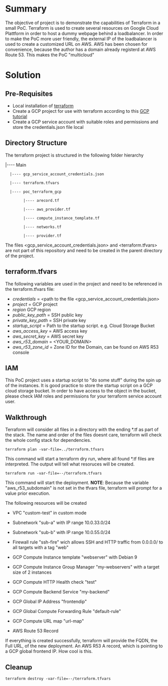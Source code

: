 # Summary

The objective of project is to demonstrate the capabilities of Terraform in a small PoC. Terraform is used
to create several resources on Google Cloud Plattform in order to host a dummy webpage behind a loadbalancer.
In order to make the PoC more user friendly, the external IP of the loadbalancer is used to create a customized
URL on AWS. AWS has been chosen for convenience, because the author has a domain already registerd at AWS Route 53. This makes the PoC "multicloud"



# Solution

## Pre-Requisites

* Local installation of [terraform](https://www.terraform.io/intro/index.html)
* Create a GCP project for use with terraform according to this [GCP tutorial](https://cloud.google.com/community/tutorials/managing-gcp-projects-with-terraform)
* Create a GCP service account with suitable roles and permissions and store the credentials.json file local


## Directory Structure

The terraform project is structured in the following folder hierarchy

 |---- Main

      |---- gcp_service_account_credentials.json

      |---- terraform.tfvars

      |---- poc_terraform_gcp

            |---- arecord.tf

            |---- aws_provider.tf

            |---- compute_instance_template.tf

            |---- networks.tf

            |---- provider.tf



The files <gcp_service_account_credentials.json> and <terraform.tfvars> are not part of this repository and
need to be created in the parent directory of the project.

## terraform.tfvars

The following variables are used in the project and need to be referenced in the terraform.tfvars file:


- *credentials* = <path to the file <gcp_service_account_credentials.json>
- *project* = GCP project
- *region* GCP region
- *public_key_path* = SSH public key
- *private_key_path* = SSH private key
- *startup_script* = Path to the startup script. e.g. Cloud Storage Bucket
- *aws_access_key* = AWS access key
- *aws_secret_key* = AWS secret key
- *aws_r53_domain* = <YOUR_DOMAIN>
- *aws_r53_zone_id* = Zone ID for the Domain, can be found on AWS R53 console

## IAM

This PoC project uses a startup script to "do some stuff" during the spin up of the instances. It is good practice to store the startup script on a GCP cloud storage bucket. In order to have access to the object in the bucket, please check IAM roles and permissions for your terraform service account user.

## Walkthrough

Terraform will consider all files in a directory with the ending *.tf as part of the stack. The name and order
of the files doesnt care, terraform will check the whole config stack for dependencies.

`terraform plan -var-file=../terraform.tfvars`

This command will start a terraform dry run, where all found *.tf files are interpreted. The output will tell what resoruces will be created.

`terraform run -var-file=--/terraform.tfvars`

This command will start the deployment.
**NOTE**: Because the variable "aws_r53_subdomain" is not set in the tfvars file, terraform will prompt for a value
prior execution.

The following resources will be created

- VPC "custom-test" in custom mode
- Subnetwork "sub-a" with IP range 10.0.33.0/24
- Subnetwork "sub-b" with IP range 10.0.55.0/24

- Firewall rule "ssh-fire" wich allows SSH and HTTP traffic from 0.0.0.0/ to all
targets with a tag "web"

- GCP Compute Instance template "webserver" with Debian 9 
- GCP Compute Instance Group Manager "my-webservers" with a target size of 2 instances
- GCP Compute HTTP Health check "test"
- GCP Compute Backend Service "my-backend"
- GCP Global IP Address "frontendip"
- GCP Global Compute Forwarding Rule "default-rule"
- GCP Compute URL map "url-map"
- AWS Route 53 Record


If everything is created successfully, terraform will provide the FQDN, the Full URL, of the
new deployment. An AWS R53 A record, which is pointing to a GCP global frontend IP. How cool is this.


## Cleanup

`terraform destroy -var-file=--/terraform.tfvars`



